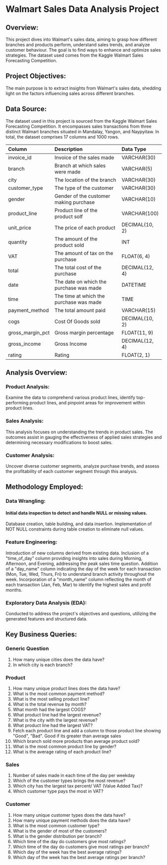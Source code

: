 
# Walmart Sales Data Analysis Project

## Overview:
This project dives into Walmart's sales data, aiming to grasp how different branches and products perform, understand sales trends, and analyze customer behaviour. The goal is to find ways to enhance and optimize sales strategies. The dataset used comes from the Kaggle Walmart Sales Forecasting Competition.

## Project Objectives:
The main purpose is to extract insights from Walmart's sales data, shedding light on the factors influencing sales across different branches.

## Data Source:
The dataset used in this project is sourced from the Kaggle Walmart Sales Forecasting Competition. It encompasses sales transactions from three distinct Walmart branches situated in Mandalay, Yangon, and Naypyitaw. In total, the dataset comprises 17 columns and 1000 rows.

| Column                  | Description                             | Data Type      |
| :---------------------- | :-------------------------------------- | :------------- |
| invoice_id              | Invoice of the sales made               | VARCHAR(30)    |
| branch                  | Branch at which sales were made         | VARCHAR(5)     |
| city                    | The location of the branch              | VARCHAR(30)    |
| customer_type           | The type of the customer                | VARCHAR(30)    |
| gender                  | Gender of the customer making purchase  | VARCHAR(10)    |
| product_line            | Product line of the product solf        | VARCHAR(100)   |
| unit_price              | The price of each product               | DECIMAL(10, 2) |
| quantity                | The amount of the product sold          | INT            |
| VAT                 | The amount of tax on the purchase       | FLOAT(6, 4)    |
| total                   | The total cost of the purchase          | DECIMAL(12, 4) |
| date                    | The date on which the purchase was made | DATETIME           |
| time                    | The time at which the purchase was made | TIME      |
| payment_method                 | The total amount paid                   | VARCHAR(15)  |
| cogs                    | Cost Of Goods sold                      | DECIMAL(10, 2) |
| gross_margin_pct | Gross margin percentage                 | FLOAT(11, 9)   |
| gross_income            | Gross Income                            | DECIMAL(12, 4) |
| rating                  | Rating                                  | FLOAT(2, 1)    |


## Analysis Overview:

### Product Analysis:
Examine the data to comprehend various product lines, identify top-performing product lines, and pinpoint areas for improvement within product lines.

### Sales Analysis:
This analysis focuses on understanding the trends in product sales. The outcomes assist in gauging the effectiveness of applied sales strategies and determining necessary modifications to boost sales.

### Customer Analysis:
Uncover diverse customer segments, analyze purchase trends, and assess the profitability of each customer segment through this analysis.

## Methodology Employed:

### Data Wrangling:
#### Initial data inspection to detect and handle NULL or missing values.
Database creation, table building, and data insertion.
Implementation of NOT NULL constraints during table creation to eliminate null values.

### Feature Engineering:
Introduction of new columns derived from existing data.
Inclusion of a "time_of_day" column providing insights into sales during Morning, Afternoon, and Evening, addressing the peak sales time question.
Addition of a "day_name" column indicating the day of the week for each transaction (Mon, Tue, Wed, Thurs, Fri) to understand branch activity throughout the week.
Incorporation of a "month_name" column reflecting the month of each transaction (Jan, Feb, Mar) to identify the highest sales and profit months.

### Exploratory Data Analysis (EDA):
Conducted to address the project's objectives and questions, utilizing the generated features and structured data.

## Key Business Queries:

### Generic Question
1.	How many unique cities does the data have?
2.	In which city is each branch?

### Product
1.	How many unique product lines does the data have?
2.	What is the most common payment method?
3.	What is the most selling product line?
4.	What is the total revenue by month?
5.	What month had the largest COGS?
6.	What product line had the largest revenue?
7.	What is the city with the largest revenue?
8.	What product line had the largest VAT?
9.	Fetch each product line and add a column to those product line showing "Good", "Bad". Good if its greater than average sales
10.	Which branch sold more products than average product sold?
11.	What is the most common product line by gender?
12.	What is the average rating of each product line?

### Sales
1.	Number of sales made in each time of the day per weekday
2.	Which of the customer types brings the most revenue?
3.	Which city has the largest tax percent/ VAT (Value Added Tax)?
4.	Which customer type pays the most in VAT?

### Customer
1.	How many unique customer types does the data have?
2.	How many unique payment methods does the data have?
3.	What is the most common customer type?
4.	What is the gender of most of the customers?
5.	What is the gender distribution per branch?
6.	Which time of the day do customers give most ratings?
7.	Which time of the day do customers give most ratings per branch?
8.	Which day of the week has the best average ratings?
9.	Which day of the week has the best average ratings per branch?
